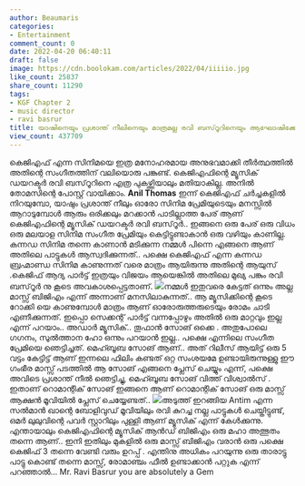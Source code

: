 ```yaml
---
author: Beaumaris
categories:
- Entertainment
comment_count: 0
date: 2022-04-20 06:40:11
draft: false
image: https://cdn.boolokam.com/articles/2022/04/iiiiio.jpg
like_count: 25837
share_count: 11290
tags:
- KGF Chapter 2
- music director
- ravi basrur
title: യാഷിനെയും പ്രശാന്ത് നീലിനെയും മാത്രമല്ല രവി ബസ്‌റൂറിനെയും ആഘോഷിക്കേണ്ടതുണ്ട്
view_count: 437709
---
```


കെജിഎഫ് എന്ന സിനിമയെ ഇത്ര മനോഹരമായ അനുഭവമാക്കി തീർത്ഥത്തിൽ അതിന്റെ സംഗീതത്തിന് വലിയൊരു പങ്കുണ്ട്. കെജിഎഫിന്റെ മ്യൂസിക് ഡയറക്ടർ രവി ബസ്‌റൂറിനെ എത്ര പുകഴ്ത്തിയാലും മതിയാകില്ല. അനിൽ തോമസിന്റെ പോസ്റ്റ് വായിക്കാം. **Anil Thomas** ഇന്ന് കെജിഎഫ് ചർച്ചകളിൽ നിറയുമ്പോ, യാഷും പ്രശാന്ത് നീലും ഓരോ സിനിമ പ്രേമിയുടെയും മനസ്സിൽ ആറാടുമ്പോൾ ആരും ഒരിക്കലും മറക്കാൻ പാടില്ലാത്ത പേര് ആണ്‌ കെജിഎഫിന്റെ മ്യൂസിക് ഡയറക്ടർ രവി ബസ്‌റൂർ.. ഇങ്ങനെ ഒരു പേര് ഒരു വിധം ഒരു മലയാള സിനിമ സംഗീത പ്രേമിയും കെട്ടിട്ടുണ്ടാകാൻ ഒരു വഴിയും കാണില്ല. കന്നഡ സിനിമ തന്നെ കാണാൻ മടിക്കുന്ന നമ്മൾ പിന്നെ എങ്ങനെ ആണ് അതിലെ പാട്ടുകൾ ആസ്വദിക്കുന്നത്.. പക്ഷെ കെജിഎഫ് എന്ന കന്നഡ ബ്രഹ്മാണ്ഡ സിനിമ കാണുന്നത് വരെ മാത്രം ആയിരുന്നു അതിന്റെ ആയുസ് .കെജിഫ് ആദ്യ പാർട്ട് ഇത്രയും വിജയം ആയെങ്കിൽ അതിലെ മുഖ്യ പങ്കും രവി ബസ്‌റൂർ നു കൂടെ അവകാശപ്പെട്ടതാണ്. ![](https://cdn.boolokam.com/articles/2022/04/iiiiio.jpg)നമ്മൾ ഇതുവരെ കേട്ടത് ഒന്നും അല്ല മാസ്സ് ബിജിഎം എന്ന് അന്നാണ് മനസിലാകുന്നത്.. ആ മ്യൂസിക്കിന്റെ കൂടെ റോക്കി യെ കാണുമ്പോൾ മാത്രം ആണ് ഓരോരുത്തരുടെയും രോമം ചാടി എണീക്കുന്നത്. ഇപ്പൊ സെക്കന്റ് പാർട്ട് വന്നപ്പോഴും അതിൽ ഒരു മാറ്റവും ഇല്ല എന്ന് പറയാം.. അഡാർ മ്യൂസിക്.. തൂഫാൻ സോങ് ഒക്കെ . അതുപോലെ ഗഗനം, സുൽത്താന ഹോ ഒന്നും പറയാൻ ഇല്ല.. പക്ഷെ എന്നിലെ സംഗീത പ്രേമിയെ ഞെട്ടിച്ചത്. മെഹ്ബൂബ സോങ് ആണ്.. അത് റിലീസ് ആയിട്ട് ഒരു 5 വട്ടം കേട്ടിട്ട് ആണ് ഇന്നലെ ഫിലിം കണ്ടത് ഒറ്റ സംശയമേ ഉണ്ടായിരുന്നുള്ളു ഈ ഗംഭീര മാസ്സ് പടത്തിൽ ആ സോങ് എങ്ങനെ പ്ലേസ് ചെയ്യും എന്ന്, പക്ഷെ അവിടെ പ്രശാന്ത് നീൽ ഞെട്ടിച്ചു, മെഹ്ബൂബ സോങ് വിത്ത് വിശ്വാൽസ് . ഇതാണ് റൊമാന്റിക് സോങ് ഇങ്ങനെ ആണ് റൊമാന്റിക് സോങ് ഒരു മാസ്സ് ആക്ഷൻ മൂവിയിൽ പ്ലേസ് ചെയ്യേണ്ടത്.. ![](https://cdn.boolokam.com/articles/2022/04/nggngnn.jpg)അടുത്ത് ഇറങ്ങിയ Antim എന്ന സൽമാൻ ഖാന്റെ ബോളിവുഡ് മൂവിയിലും രവി കുറച്ച നല്ല പാട്ടുകൾ ചെയ്തിട്ടുണ്ട്, ഒമർ ലുലുവിന്റെ പവർ സ്റ്റാറിലും പുള്ളി ആണ് മ്യൂസിക് എന്ന് കേൾക്കുന്നു. എന്തായാലും കെജിഎഫിന്റെ മ്യൂസിക് ആൻഡ് ബിജിഎം ഒരു മഹാ അത്ഭുതം തന്നെ ആണ്.. ഇനി ഇതിലും മുകളിൽ ഒരു മാസ്സ് ബിജിഎം വരാൻ ഒരു പക്ഷെ കെജിഫ് 3 തന്നെ വേണ്ടി വരും ഉറപ്പ് . എന്തിനു അധികം പറയുന്നു ഒരു താരാട്ടു പാട്ടു കൊണ്ട് തന്നെ മാസ്സ്, രോമാഞ്ചം ഫീൽ ഉണ്ടാക്കാൻ പറ്റുക എന്ന് പറഞ്ഞാൽ... Mr. Ravi Basrur you are absolutely a Gem